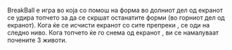 BreakBall е игра во која со помош на форма во долниот дел од екранот се удира топчето за да се скршат останатите форми (во горниот дел од екранот). Кога ќе се исчисти екранот со сите препреки , се оди на следно ниво. Кога топчето ќе го снема од екранот , ви се намалуваат почените 3 животи.
